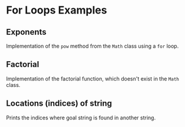 # For Loops Examples 

## Exponents

Implementation of the `pow` method from the `Math` class using a `for` loop.

## Factorial

Implementation of the factorial function, which doesn't exist in the `Math` class.

## Locations (indices) of string

Prints the indices where goal string is found in another string.

